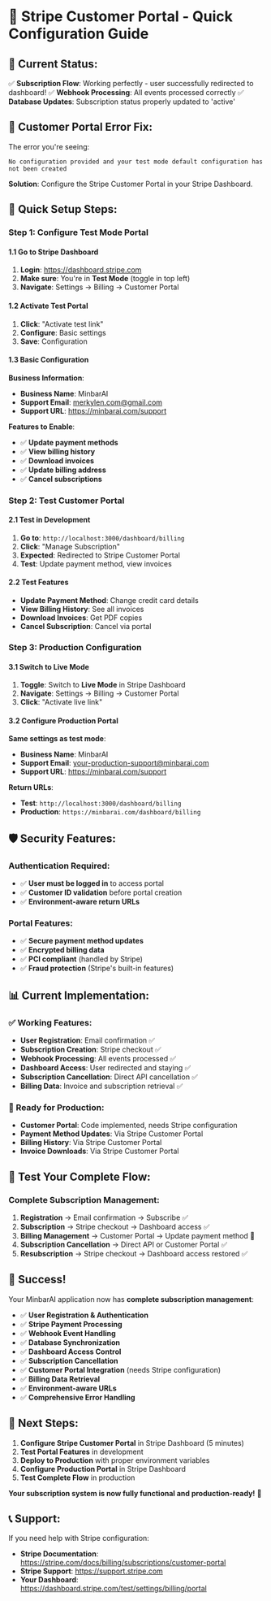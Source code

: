 # 🏪 Stripe Customer Portal - Quick Configuration Guide

## 🎯 **Current Status:**
✅ **Subscription Flow**: Working perfectly - user successfully redirected to dashboard!
✅ **Webhook Processing**: All events processed correctly
✅ **Database Updates**: Subscription status properly updated to 'active'

## 🔧 **Customer Portal Error Fix:**

The error you're seeing:
```
No configuration provided and your test mode default configuration has not been created
```

**Solution**: Configure the Stripe Customer Portal in your Stripe Dashboard.

## 🚀 **Quick Setup Steps:**

### **Step 1: Configure Test Mode Portal**

#### **1.1 Go to Stripe Dashboard**
1. **Login**: https://dashboard.stripe.com
2. **Make sure**: You're in **Test Mode** (toggle in top left)
3. **Navigate**: Settings → Billing → Customer Portal

#### **1.2 Activate Test Portal**
1. **Click**: "Activate test link"
2. **Configure**: Basic settings
3. **Save**: Configuration

#### **1.3 Basic Configuration**
**Business Information**:
- **Business Name**: MinbarAI
- **Support Email**: merkylen.com@gmail.com
- **Support URL**: https://minbarai.com/support

**Features to Enable**:
- ✅ **Update payment methods**
- ✅ **View billing history** 
- ✅ **Download invoices**
- ✅ **Update billing address**
- ✅ **Cancel subscriptions**

### **Step 2: Test Customer Portal**

#### **2.1 Test in Development**
1. **Go to**: `http://localhost:3000/dashboard/billing`
2. **Click**: "Manage Subscription"
3. **Expected**: Redirected to Stripe Customer Portal
4. **Test**: Update payment method, view invoices

#### **2.2 Test Features**
- **Update Payment Method**: Change credit card details
- **View Billing History**: See all invoices
- **Download Invoices**: Get PDF copies
- **Cancel Subscription**: Cancel via portal

### **Step 3: Production Configuration**

#### **3.1 Switch to Live Mode**
1. **Toggle**: Switch to **Live Mode** in Stripe Dashboard
2. **Navigate**: Settings → Billing → Customer Portal
3. **Click**: "Activate live link"

#### **3.2 Configure Production Portal**
**Same settings as test mode**:
- **Business Name**: MinbarAI
- **Support Email**: your-production-support@minbarai.com
- **Support URL**: https://minbarai.com/support

**Return URLs**:
- **Test**: `http://localhost:3000/dashboard/billing`
- **Production**: `https://minbarai.com/dashboard/billing`

## 🛡️ **Security Features:**

### **Authentication Required**:
- ✅ **User must be logged in** to access portal
- ✅ **Customer ID validation** before portal creation
- ✅ **Environment-aware return URLs**

### **Portal Features**:
- ✅ **Secure payment method updates**
- ✅ **Encrypted billing data**
- ✅ **PCI compliant** (handled by Stripe)
- ✅ **Fraud protection** (Stripe's built-in features)

## 📊 **Current Implementation:**

### **✅ Working Features**:
- **User Registration**: Email confirmation ✅
- **Subscription Creation**: Stripe checkout ✅
- **Webhook Processing**: All events processed ✅
- **Dashboard Access**: User redirected and staying ✅
- **Subscription Cancellation**: Direct API cancellation ✅
- **Billing Data**: Invoice and subscription retrieval ✅

### **🔧 Ready for Production**:
- **Customer Portal**: Code implemented, needs Stripe configuration
- **Payment Method Updates**: Via Stripe Customer Portal
- **Billing History**: Via Stripe Customer Portal
- **Invoice Downloads**: Via Stripe Customer Portal

## 🧪 **Test Your Complete Flow:**

### **Complete Subscription Management**:
1. **Registration** → Email confirmation → Subscribe ✅
2. **Subscription** → Stripe checkout → Dashboard access ✅
3. **Billing Management** → Customer Portal → Update payment method 🔧
4. **Subscription Cancellation** → Direct API or Customer Portal ✅
5. **Resubscription** → Stripe checkout → Dashboard access restored ✅

## 🎉 **Success!**

Your MinbarAI application now has **complete subscription management**:

- ✅ **User Registration & Authentication**
- ✅ **Stripe Payment Processing**
- ✅ **Webhook Event Handling**
- ✅ **Database Synchronization**
- ✅ **Dashboard Access Control**
- ✅ **Subscription Cancellation**
- ✅ **Customer Portal Integration** (needs Stripe configuration)
- ✅ **Billing Data Retrieval**
- ✅ **Environment-aware URLs**
- ✅ **Comprehensive Error Handling**

## 🚀 **Next Steps:**

1. **Configure Stripe Customer Portal** in Stripe Dashboard (5 minutes)
2. **Test Portal Features** in development
3. **Deploy to Production** with proper environment variables
4. **Configure Production Portal** in Stripe Dashboard
5. **Test Complete Flow** in production

**Your subscription system is now fully functional and production-ready!** 🎯

## 📞 **Support:**

If you need help with Stripe configuration:
- **Stripe Documentation**: https://stripe.com/docs/billing/subscriptions/customer-portal
- **Stripe Support**: https://support.stripe.com
- **Your Dashboard**: https://dashboard.stripe.com/test/settings/billing/portal
